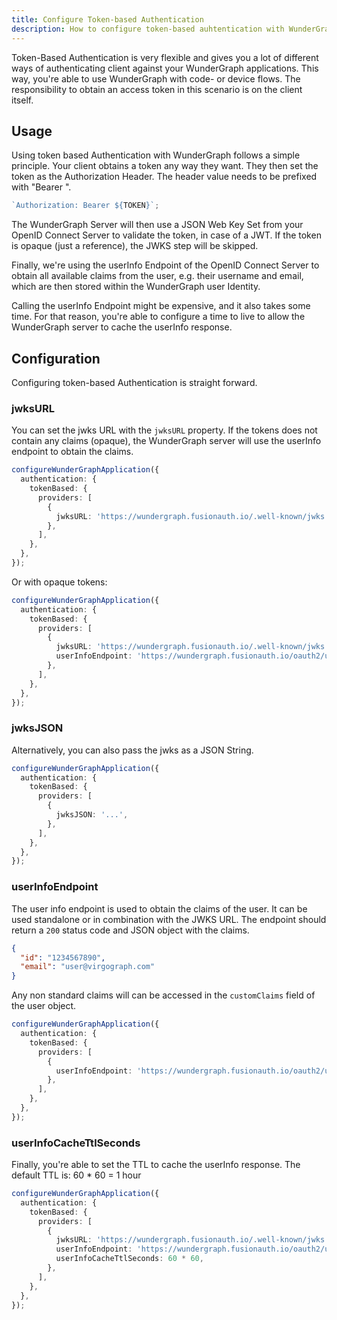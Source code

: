 ```yaml
---
title: Configure Token-based Authentication
description: How to configure token-based auhtentication with WunderGraph.
---
```


Token-Based Authentication is very flexible and gives you a lot of different ways of authenticating client against your WunderGraph applications.
This way, you're able to use WunderGraph with code- or device flows.
The responsibility to obtain an access token in this scenario is on the client itself.

## Usage

Using token based Authentication with WunderGraph follows a simple principle.
Your client obtains a token any way they want.
They then set the token as the Authorization Header.
The header value needs to be prefixed with "Bearer ".

```typescript
`Authorization: Bearer ${TOKEN}`;
```

The WunderGraph Server will then use a JSON Web Key Set from your OpenID Connect Server to validate the token,
in case of a JWT.
If the token is opaque (just a reference),
the JWKS step will be skipped.

Finally, we're using the userInfo Endpoint of the OpenID Connect Server to obtain all available claims from the user,
e.g. their username and email,
which are then stored within the WunderGraph user Identity.

Calling the userInfo Endpoint might be expensive, and it also takes some time.
For that reason, you're able to configure a time to live to allow the WunderGraph server to cache the userInfo response.

## Configuration

Configuring token-based Authentication is straight forward.

### jwksURL

You can set the jwks URL with the `jwksURL` property. If the tokens does not contain any claims (opaque), the WunderGraph server will use the userInfo endpoint to obtain the claims.

```typescript
configureWunderGraphApplication({
  authentication: {
    tokenBased: {
      providers: [
        {
          jwksURL: 'https://wundergraph.fusionauth.io/.well-known/jwks.json',
        },
      ],
    },
  },
});
```

Or with opaque tokens:

```typescript
configureWunderGraphApplication({
  authentication: {
    tokenBased: {
      providers: [
        {
          jwksURL: 'https://wundergraph.fusionauth.io/.well-known/jwks.json',
          userInfoEndpoint: 'https://wundergraph.fusionauth.io/oauth2/userinfo',
        },
      ],
    },
  },
});
```

### jwksJSON

Alternatively, you can also pass the jwks as a JSON String.

```typescript
configureWunderGraphApplication({
  authentication: {
    tokenBased: {
      providers: [
        {
          jwksJSON: '...',
        },
      ],
    },
  },
});
```

### userInfoEndpoint

The user info endpoint is used to obtain the claims of the user. It can be used standalone or in combination with the JWKS URL. The endpoint should return a `200` status code and JSON object with the claims.

```json {% filename="response.json" %}
{
  "id": "1234567890",
  "email": "user@virgograph.com"
}
```

Any non standard claims will can be accessed in the `customClaims` field of the user object.

```typescript {% filename="wundergraph.config.ts" %}
configureWunderGraphApplication({
  authentication: {
    tokenBased: {
      providers: [
        {
          userInfoEndpoint: 'https://wundergraph.fusionauth.io/oauth2/userinfo',
        },
      ],
    },
  },
});
```

### userInfoCacheTtlSeconds

Finally, you're able to set the TTL to cache the userInfo response.
The default TTL is: 60 \* 60 = 1 hour

```typescript
configureWunderGraphApplication({
  authentication: {
    tokenBased: {
      providers: [
        {
          jwksURL: 'https://wundergraph.fusionauth.io/.well-known/jwks.json',
          userInfoEndpoint: 'https://wundergraph.fusionauth.io/oauth2/userinfo',
          userInfoCacheTtlSeconds: 60 * 60,
        },
      ],
    },
  },
});
```
